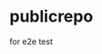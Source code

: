 # publicrepo
for e2e test















































































































































































































































































































































































































































































































































































































































































































































































































































































































































































